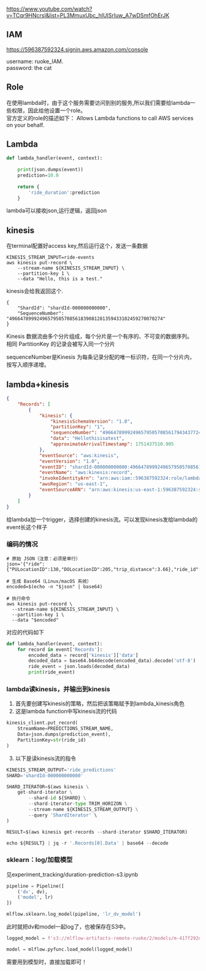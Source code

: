 https://www.youtube.com/watch?v=TCqr9HNcrsI&list=PL3MmuxUbc_hIUISrluw_A7wDSmfOhErJK

## IAM
https://596387592324.signin.aws.amazon.com/console

username: ruoke_IAM.  
password: the cat

## Role
在使用lambda时，由于这个服务需要访问到别的服务,所以我们需要给lambda一些权限，因此给他设置一个role。  
官方定义的role的描述如下：
Allows Lambda functions to call AWS services on your behalf.

## Lambda

```python
def lambda_handler(event, context):
    
    print(json.dumps(event))
    prediction=10.0
    
    return {
        'ride_duration':prediction
    }
```
lambda可以接收json,运行逻辑，返回json
## kinesis
在terminal配置好access key,然后运行这个，发送一条数据
```shell
KINESIS_STREAM_INPUT=ride-events
aws kinesis put-record \
    --stream-name ${KINESIS_STREAM_INPUT} \
    --partition-key 1 \
    --data "Hello, this is a test."
```
kinesis会给我返回这个.   


```shell
{
    "ShardId": "shardId-000000000000",
    "SequenceNumber": "49664789992496579505708561839081281359433102459270070274"
}

```
Kinesis 数据流由多个分片组成，每个分片是一个有序的、不可变的数据序列。  
相同 PartitionKey 的记录会被写入同一个分片

sequenceNumber是Kinesis 为每条记录分配的唯一标识符，在同一个分片内，按写入顺序递增。

## lambda+kinesis
```json
{
    "Records": [
        {
            "kinesis": {
                "kinesisSchemaVersion": "1.0",
                "partitionKey": "1",
                "sequenceNumber": "49664789992496579505708561794343772478774127454792450050",
                "data": "Hellothisisatest",
                "approximateArrivalTimestamp": 1751437510.905
            },
            "eventSource": "aws:kinesis",
            "eventVersion": "1.0",
            "eventID": "shardId-000000000000:49664789992496579505708561794343772478774127454792450050",
            "eventName": "aws:kinesis:record",
            "invokeIdentityArn": "arn:aws:iam::596387592324:role/lambda-kinesis-role",
            "awsRegion": "us-east-1",
            "eventSourceARN": "arn:aws:kinesis:us-east-1:596387592324:stream/ride-events"
        }
    ]
}

```
给lambda加一个trigger，选择创建的kinesis流。可以发现kinesis发给lambda的event长这个样子

### 编码的情况
```shell
# 原始 JSON（注意：必须是单行）
json='{"ride":{"PULocationID":130,"DOLocationID":205,"trip_distance":3.66},"ride_id":156}'

# 生成 Base64（Linux/macOS 系统）
encoded=$(echo -n "$json" | base64)

# 执行命令
aws kinesis put-record \
  --stream-name ${KINESIS_STREAM_INPUT} \
  --partition-key 1 \
  --data "$encoded"
```

对应的代码如下
```py
def lambda_handler(event, context):
    for record in event['Records']:
        encoded_data = record['kinesis']['data']
        decoded_data = base64.b64decode(encoded_data).decode('utf-8')
        ride_event = json.loads(decoded_data)
        print(ride_event)
```

### lambda读kinesis，并输出到kinesis
1. 首先要创建写kinesis的策略，然后把该策略赋予到lambda_kinesis角色
2. 这是lambda function中写kinesis流的代码
```python
kinesis_client.put_record(
    StreamName=PREDICTIONS_STREAM_NAME,
    Data=json.dumps(prediction_event),
    PartitionKey=str(ride_id)
)
```

3. 以下是读kinesis流的指令
```python
KINESIS_STREAM_OUTPUT='ride_predictions'
SHARD='shardId-000000000000'

SHARD_ITERATOR=$(aws kinesis \
    get-shard-iterator \
        --shard-id ${SHARD} \
        --shard-iterator-type TRIM_HORIZON \
        --stream-name ${KINESIS_STREAM_OUTPUT} \
        --query 'ShardIterator' \
)

RESULT=$(aws kinesis get-records --shard-iterator $SHARD_ITERATOR)

echo ${RESULT} | jq -r '.Records[0].Data' | base64 --decode
```
### sklearn：log/加载模型
见experiment_tracking/duration-prediction-s3.ipynb

```py
pipeline = Pipeline([
    ('dv', dv),
    ('model', lr)
])

mlflow.sklearn.log_model(pipeline, 'lr_dv_model')
```
此时就把dv和model一起log了，也被保存在S3中。

```py
logged_model = f's3://mlflow-artifacts-remote-ruoke/2/models/m-417f292db2fe475d973e59f14411fea1/artifacts'

model = mlflow.pyfunc.load_model(logged_model)

```
需要用到模型时，直接加载即可！